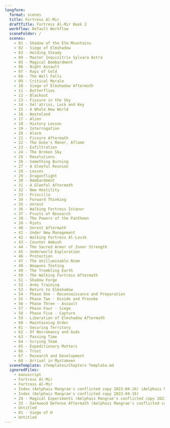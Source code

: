 ```yaml
---
longform:
  format: scenes
  title: Fortress Al-Mir
  draftTitle: Fortress Al-Mir Book 2
  workflow: Default Workflow
  sceneFolder: /
  scenes:
    - 01 - Shadow of the Elm Mountains
    - 02 - Siege of Elmshadow
    - 03 - Holding Steady
    - 04 - Master Inquisitrix Sylvara Astra
    - 05 - Magical Bombardment
    - 06 - Night Assault
    - 07 - Rays of Gold
    - 08 - The Wall Falls
    - 09 - Critical Morale
    - 10 - Siege of Elmshadow Aftermath
    - 11 - Butterflies
    - 12 - Blackout
    - 13 - Fissure in the Sky
    - 14 - Xel'atriss, Lock and Key
    - 15 - A Whole New World
    - 16 - Wasteland
    - 17 - Alien
    - 18 - History Lesson
    - 19 - Interrogation
    - 20 - Alarm
    - 21 - Fissure Aftermath
    - 22 - The Duke's Manor, Aflame
    - 23 - Exfiltration
    - 24 - The Broken Sky
    - 25 - Resolutions
    - 26 - Something Burning
    - 27 - A Gleeful Reunion
    - 28 - Losses
    - 29 - Dragonflight
    - 30 - Bombardment
    - 31 - A Gleeful Aftermath
    - 32 - New Hostility
    - 33 - Priscilla
    - 34 - Forward Thinking
    - 35 - Unrest
    - 36 - Walking Fortress Istanur
    - 37 - Fruits of Research
    - 38 - The Powers of the Pantheon
    - 39 - Riots
    - 40 - Unrest Aftermath
    - 41 - Under New Management
    - 42 - Walking Fortress Al-Lavik
    - 43 - Counter Ambush
    - 44 - The Sacred Armor of Inner Strength
    - 45 - Underworld Exploration
    - 46 - Protection
    - 47 - The Unilluminable Room
    - 48 - Weapons Testing
    - 49 - The Trembling Earth
    - 50 - The Walking Fortress Aftermath
    - 51 - Shadow Forge
    - 52 - Arms Training
    - 53 - Return to Elmshadow
    - 54 - Phase One - Reconnaissance and Preparation
    - 55 - Phase Two - Divide and Provoke
    - 56 - Phase Three - Assault
    - 57 - Phase Four - Siege
    - 58 - Phase Five - Capture
    - 59 - Liberation of Elmshadow Aftermath
    - 60 - Maintaining Order
    - 61 - Securing Territory
    - 62 - Of Necromancy and Gods
    - 63 - Passing Time
    - 64 - Scrying Team
    - 65 - Expeditionary Matters
    - 66 - Trust
    - 67 - Research and Development
    - 68 - Arrival in Mystakeen
  sceneTemplate: zTemplates/Chapters Template.md
  ignoredFiles:
    - manuscript
    - Fortress Al-Mir
    - Fortress Al-Mir
    - Index (Aelphais Mangrae's conflicted copy 2023-04-16) (Aelphais Mangrae's conflicted copy 2023-04-16)
    - Index (Aelphais Mangrae's conflicted copy 2023-04-16)
    - 24 - Magical Experiments (Aelphais Mangrae's conflicted copy 2023-04-17)
    - 32 - Darkwood Defense Aftermath (Aelphais Mangrae's conflicted copy 2023-04-17)
    - Untitled
    - 01 - Siege of H
    - Untitled
---
```

